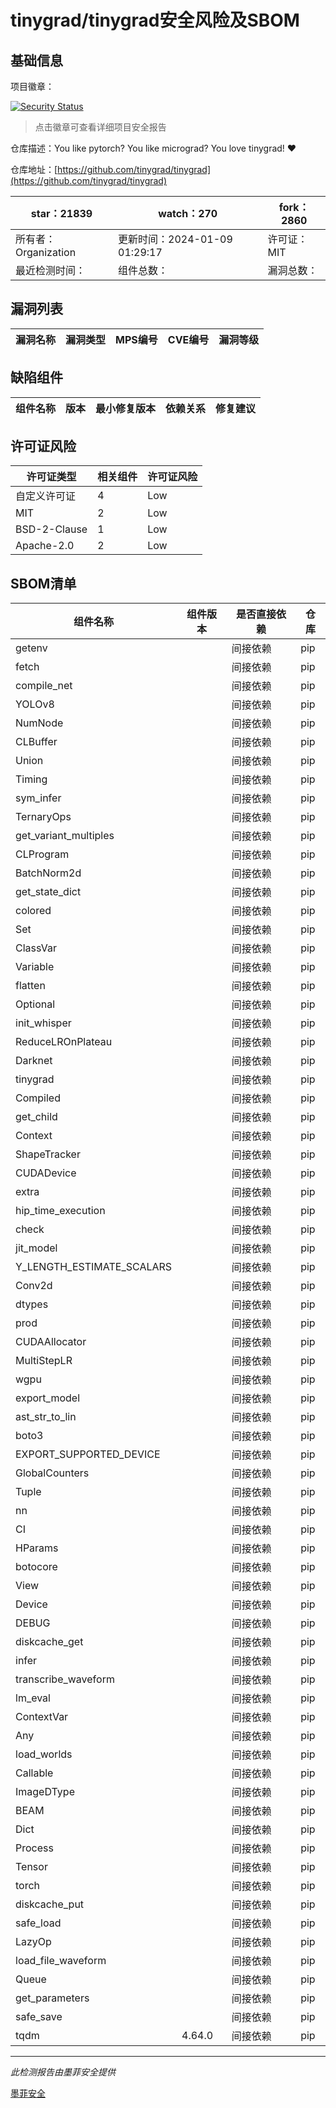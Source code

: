 # tinygrad/tinygrad安全风险及SBOM

## 基础信息

项目徽章：

[![Security Status](https://www.murphysec.com/platform3/v31/badge/1744441606883893248.svg)](https://www.murphysec.com/console/report/1699849103278211072/1744441606883893248)

> 点击徽章可查看详细项目安全报告

仓库描述：You like pytorch? You like micrograd? You love tinygrad! ❤️ 

仓库地址：[https://github.com/tinygrad/tinygrad](https://github.com/tinygrad/tinygrad)

| star：21839 | watch：270 | fork：2860 |
| ----------- | -------------- | ------------ |
| 所有者：Organization | 更新时间：2024-01-09 01:29:17 | 许可证：MIT |
| 最近检测时间： | 组件总数： | 漏洞总数： |




## 漏洞列表

| 漏洞名称 | 漏洞类型 | MPS编号 | CVE编号 | 漏洞等级 |
| ------- | ------ | ------- | ------ | ----- |





## 缺陷组件

| 组件名称 | 版本 | 最小修复版本 | 依赖关系 | 修复建议 |
| -------- | ---- | ------------ | -------- | -------- |





## 许可证风险

| 许可证类型 | 相关组件 | 许可证风险 |
| ---------- | -------- | ---------- |
|自定义许可证|4|Low|
|MIT|2|Low|
|BSD-2-Clause|1|Low|
|Apache-2.0|2|Low|




## SBOM清单

| 组件名称 | 组件版本 | 是否直接依赖 | 仓库 |
| -------- | -------- | ------------ | ---- |
|getenv||间接依赖|pip|
|fetch||间接依赖|pip|
|compile_net||间接依赖|pip|
|YOLOv8||间接依赖|pip|
|NumNode||间接依赖|pip|
|CLBuffer||间接依赖|pip|
|Union||间接依赖|pip|
|Timing||间接依赖|pip|
|sym_infer||间接依赖|pip|
|TernaryOps||间接依赖|pip|
|get_variant_multiples||间接依赖|pip|
|CLProgram||间接依赖|pip|
|BatchNorm2d||间接依赖|pip|
|get_state_dict||间接依赖|pip|
|colored||间接依赖|pip|
|Set||间接依赖|pip|
|ClassVar||间接依赖|pip|
|Variable||间接依赖|pip|
|flatten||间接依赖|pip|
|Optional||间接依赖|pip|
|init_whisper||间接依赖|pip|
|ReduceLROnPlateau||间接依赖|pip|
|Darknet||间接依赖|pip|
|tinygrad||间接依赖|pip|
|Compiled||间接依赖|pip|
|get_child||间接依赖|pip|
|Context||间接依赖|pip|
|ShapeTracker||间接依赖|pip|
|CUDADevice||间接依赖|pip|
|extra||间接依赖|pip|
|hip_time_execution||间接依赖|pip|
|check||间接依赖|pip|
|jit_model||间接依赖|pip|
|Y_LENGTH_ESTIMATE_SCALARS||间接依赖|pip|
|Conv2d||间接依赖|pip|
|dtypes||间接依赖|pip|
|prod||间接依赖|pip|
|CUDAAllocator||间接依赖|pip|
|MultiStepLR||间接依赖|pip|
|wgpu||间接依赖|pip|
|export_model||间接依赖|pip|
|ast_str_to_lin||间接依赖|pip|
|boto3||间接依赖|pip|
|EXPORT_SUPPORTED_DEVICE||间接依赖|pip|
|GlobalCounters||间接依赖|pip|
|Tuple||间接依赖|pip|
|nn||间接依赖|pip|
|CI||间接依赖|pip|
|HParams||间接依赖|pip|
|botocore||间接依赖|pip|
|View||间接依赖|pip|
|Device||间接依赖|pip|
|DEBUG||间接依赖|pip|
|diskcache_get||间接依赖|pip|
|infer||间接依赖|pip|
|transcribe_waveform||间接依赖|pip|
|lm_eval||间接依赖|pip|
|ContextVar||间接依赖|pip|
|Any||间接依赖|pip|
|load_worlds||间接依赖|pip|
|Callable||间接依赖|pip|
|ImageDType||间接依赖|pip|
|BEAM||间接依赖|pip|
|Dict||间接依赖|pip|
|Process||间接依赖|pip|
|Tensor||间接依赖|pip|
|torch||间接依赖|pip|
|diskcache_put||间接依赖|pip|
|safe_load||间接依赖|pip|
|LazyOp||间接依赖|pip|
|load_file_waveform||间接依赖|pip|
|Queue||间接依赖|pip|
|get_parameters||间接依赖|pip|
|safe_save||间接依赖|pip|
|tqdm|4.64.0|间接依赖|pip|


------

*此检测报告由墨菲安全提供*

[墨菲安全](www.murphysec.com)